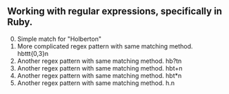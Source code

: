 Working with regular expressions, specifically in Ruby.
---
0. Simple match for \"Holberton\"
1. More complicated regex pattern with same matching method. hbttt{0,3}n
2. Another regex pattern with same matching method. hb?tn
3. Another regex pattern with same matching method. hbt+n
4. Another regex pattern with same matching method. hbt*n
5. Another regex pattern with same matching method. h.n